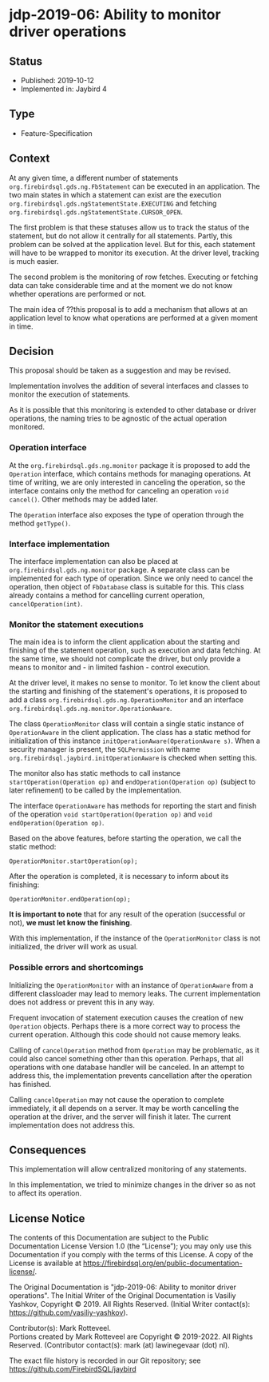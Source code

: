<!--
SPDX-FileCopyrightText: Copyright 2019 Vasiliy Yashkov
SPDX-FileCopyrightText: Copyright 2019-2022 Mark Rotteveel
SPDX-License-Identifier: LicenseRef-PDL-1.0
-->
# jdp-2019-06: Ability to monitor driver operations

## Status

- Published: 2019-10-12
- Implemented in: Jaybird 4

## Type

- Feature-Specification

## Context

At any given time, a different number of statements `org.firebirdsql.gds.ng.FbStatement` 
can be executed in an application. The two main states in which a statement 
can exist are the execution `org.firebirdsql.gds.ngStatementState.EXECUTING` 
and fetching `org.firebirdsql.gds.ngStatementState.CURSOR_OPEN`.

The first problem is that these statuses allow us to track the status of the 
statement, but do not allow it centrally for all statements. Partly, this problem 
can be solved at the application level. But for this, each statement will have 
to be wrapped to monitor its execution. At the driver level, tracking is much easier.

The second problem is the monitoring of row fetches. Executing or fetching data 
can take considerable time and at the moment we do not know whether operations 
are performed or not.

The main idea of ??this proposal is to add a mechanism that allows at an application
level to know what operations are performed at a given moment in time.

## Decision

This proposal should be taken as a suggestion and may be revised.

Implementation involves the addition of several interfaces and classes to monitor 
the execution of statements.

As it is possible that this monitoring is extended to other database or driver
operations, the naming tries to be agnostic of the actual operation monitored.

### Operation interface

At the `org.firebirdsql.gds.ng.monitor` package it is proposed to add the
`Operation` interface, which contains methods for managing operations. At time
of writing, we are only interested in canceling the operation, so the interface
contains only the method for canceling an operation `void cancel()`. Other
methods may be added later.

The `Operation` interface also exposes the type of operation through the method
`getType()`.

### Interface implementation

The interface implementation can also be placed at `org.firebirdsql.gds.ng.monitor`
package. A separate class can be implemented for each type of operation. Since
we only need to cancel the operation, then object of `FbDatabase` class is
suitable for this. This class already contains a method for cancelling current
operation, `cancelOperation(int)`.

### Monitor the statement executions

The main idea is to inform the client application about the starting and
finishing of the statement operation, such as execution and data fetching. At
the same time, we should not complicate the driver, but only provide a means to
monitor and - in limited fashion - control execution.

At the driver level, it makes no sense to monitor. To let know the client about
the starting and finishing of the statement's operations, it is proposed to add 
a class `org.firebirdsql.gds.ng.OperationMonitor` and an 
interface `org.firebirdsql.gds.ng.monitor.OperationAware`.

The class `OperationMonitor` class will contain a single static instance 
of `OperationAware` in the client application. The class has a static method for
initialization of this instance `initOperationAware(OperationAware s)`. When a
security manager is present, the `SQLPermission` with name 
`org.firebirdsql.jaybird.initOperationAware` is checked when setting this.
 
The monitor also has static methods to call instance `startOperation(Operation op)`
and `endOperation(Operation op)` (subject to later refinement) to be
called by the implementation. 

The interface `OperationAware` has methods for reporting the start and finish of
the operation `void startOperation(Operation op)` and 
`void endOperation(Operation op)`.

Based on the above features, before starting the operation, we call the static 
method:
```
OperationMonitor.startOperation(op);
```
After the operation is completed, it is necessary to inform about its finishing:
```
OperationMonitor.endOperation(op);
```
**It is important to note** that for any result of the operation (successful or not), 
**we must let know the finishing**.

With this implementation, if the instance of the `OperationMonitor` class is not
initialized, the driver will work as usual.

### Possible errors and shortcomings

Initializing the `OperationMonitor` with an instance of `OperationAware` from a
different classloader may lead to memory leaks. The current implementation does
not address or prevent this in any way.

Frequent invocation of statement execution causes the creation of new `Operation`
objects. Perhaps there is a more correct way to process the current operation.
Although this code should not cause memory leaks.

Calling of `cancelOperation` method from `Operation` may be problematic, as it
could also cancel something other than this operation. Perhaps, that all 
operations with one database handler will be canceled. In an attempt to address
this, the implementation prevents cancellation after the operation has finished.

Calling `cancelOperation` may not cause the operation to complete immediately,
it all depends on a server. It may be worth cancelling the operation at the 
driver, and the server will finish it later. The current implementation does not
address this.

## Consequences

This implementation will allow centralized monitoring of any statements.

In this implementation, we tried to minimize changes in the driver so 
as not to affect its operation.

## License Notice

The contents of this Documentation are subject to the Public Documentation
License Version 1.0 (the “License”); you may only use this Documentation if you
comply with the terms of this License. A copy of the License is available at
<https://firebirdsql.org/en/public-documentation-license/>.

The Original Documentation is "jdp-2019-06: Ability to monitor driver operations".
The Initial Writer of the Original Documentation is Vasiliy Yashkov,
Copyright © 2019. All Rights Reserved. (Initial Writer contact(s):
https://github.com/vasiliy-yashkov).

Contributor(s): Mark Rotteveel. \
Portions created by Mark Rotteveel are Copyright © 2019-2022. All Rights Reserved.
(Contributor contact(s): mark (at) lawinegevaar (dot) nl).

The exact file history is recorded in our Git repository; see
<https://github.com/FirebirdSQL/jaybird>
